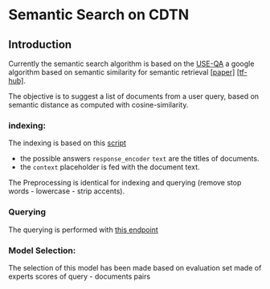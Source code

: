 # Semantic Search on CDTN

## Introduction

Currently the semantic search algorithm is based on the [USE-QA](https://ai.googleblog.com/2019/07/multilingual-universal-sentence-encoder.html) a google algorithm based on semantic similarity for semantic retrieval [[paper]](https://arxiv.org/abs/1907.04307) [[tf-hub]](https://tfhub.dev/google/universal-sentence-encoder-multilingual-qa/2).

The objective is to suggest a list of documents from a user query, based on semantic distance as computed with cosine-similarity.


### indexing:

The indexing is based on this [script](https://github.com/SocialGouv/code-du-travail-numerique/blob/master/packages/code-du-travail-nlp/scripts/dump.py)
- the possible answers `response_encoder` `text` are the titles of documents. 
- the `context` placeholder is fed with the document text.

The Preprocessing is identical for indexing and querying (remove stop words - lowercase - strip accents).

### Querying

The querying is performed with [this endpoint](https://github.com/SocialGouv/code-du-travail-numerique/blob/master/packages/code-du-travail-nlp/api/search.py)



### Model Selection:

The selection of this model has been made based on evaluation set made of experts scores of query - documents pairs

